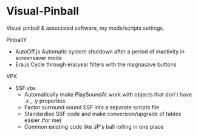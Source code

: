 # Visual-Pinball
Visual pinball & associated software, my mods/scripts settings.

PinballY
  - AutoOff.js  Automatic system shutdown after a period of inactivity in screensaver mode
  - Era.js      Cycle through era/year filters with the magnasave buttons

VPX
  - SSF.vbs
    - Automatically make PlaySoundAt work with objects that don't have .x , .y properties
    - Factor surround sound SSF into a separate scripts file
    - Standardise SSF code and make conversion/upgrade of tables easier (for me) 
    - Common existing code like JP's ball rolling in one place  
